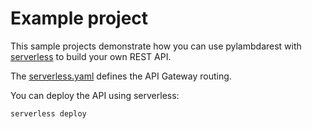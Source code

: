 # Example project

This sample projects demonstrate how you can use pylambdarest with [serverless](https://serverless.com/) to build your own REST API.

The [serverless.yaml](./serverless.yaml) defines the API Gateway routing.

You can deploy the API using serverless:

```
serverless deploy
```
